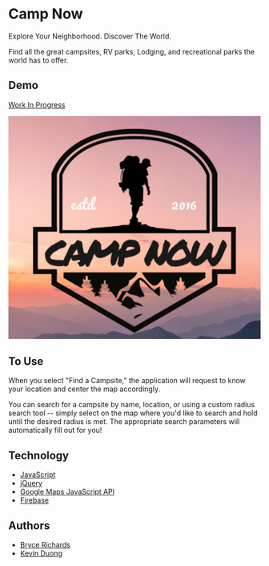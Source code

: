 # Camp Now

Explore Your Neighborhood. Discover The World.

Find all the great campsites, RV parks, Lodging, and recreational parks the world has to offer.

## Demo

[Work In Progress](https://camp-now.herokuapp.com/index.html)

![Camp Now](https://github.com/bryce-richards/camp-now/blob/master/CampNow.png)

## To Use

When you select "Find a Campsite," the application will request to know your location and center the map accordingly.

You can search for a campsite by name, location, or using a custom radius search tool -- simply select on the map where you'd like to search and hold until the desired radius is met. The appropriate search parameters will automatically fill out for you!

## Technology

* [JavaScript](https://www.javascript.com/)
* [jQuery](https://jquery.com/)
* [Google Maps JavaScript API](https://developers.google.com/maps/documentation/javascript/)
* [Firebase](https://firebase.google.com/)

## Authors


- [Bryce Richards](https://github.com/bryce-richards)
- [Kevin Duong](https://github.com/kevduong)

